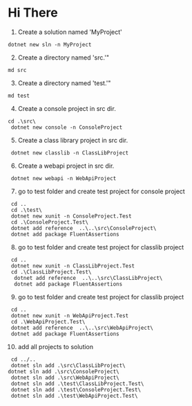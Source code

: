 # Hi There


1. Create a solution named 'MyProject' 
```
dotnet new sln -n MyProject
```
2. Create a directory named 'src.'" 
```
md src
```
3. Create a directory named 'test.'" 
```
md test
``` 
4. Create a console project in src dir.
```
cd .\src\
 dotnet new console -n ConsoleProject
``` 

5. Create a class library project in src dir.
```
 dotnet new classlib -n ClassLibProject
``` 
6. Create a webapi project in src dir.
```
 dotnet new webapi -n WebApiProject
``` 
7. go to test folder and create test project for console project
```
 cd ..
 cd .\test\
 dotnet new xunit -n ConsoleProject.Test
 cd .\ConsoleProject.Test\
 dotnet add reference  ..\..\src\ConsoleProject\
 dotnet add package FluentAssertions
``` 
8. go to test folder and create test project for classlib project
```
 cd ..
 dotnet new xunit -n ClassLibProject.Test
 cd .\ClassLibProject.Test\
  dotnet add reference  ..\..\src\ClassLibProject\
  dotnet add package FluentAssertions
```
9. go to test folder and create test project for classlib project
```
 cd ..
 dotnet new xunit -n WebApiProject.Test
 cd .\WebApiProject.Test\
 dotnet add reference  ..\..\src\WebApiProject\
 dotnet add package FluentAssertions
```
10. add all projects to solution
```
 cd ../..
 dotnet sln add .\src\ClassLibProject\
dotnet sln add .\src\ConsoleProject\ 
 dotnet sln add .\src\WebApiProject\ 
 dotnet sln add .\test\ClassLibProject.Test\
 dotnet sln add .\test\ConsoleProject.Test\ 
 dotnet sln add .\test\WebApiProject.Test\ 
```